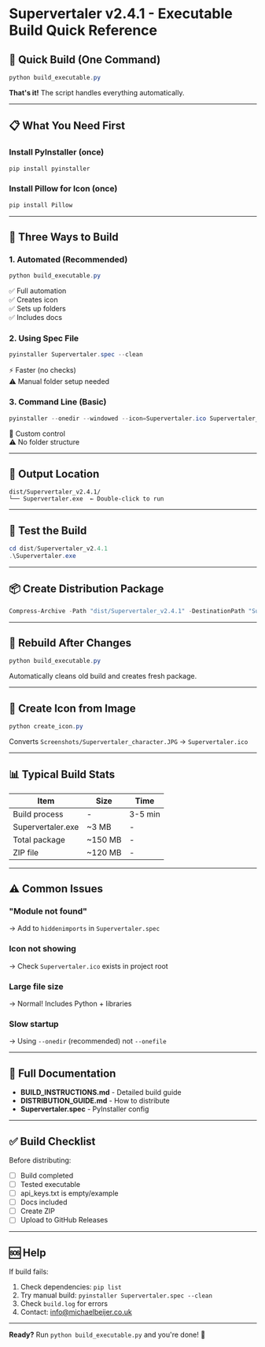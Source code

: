 # Supervertaler v2.4.1 - Executable Build Quick Reference

## 🚀 Quick Build (One Command)

```powershell
python build_executable.py
```

**That's it!** The script handles everything automatically.

---

## 📋 What You Need First

### Install PyInstaller (once)
```powershell
pip install pyinstaller
```

### Install Pillow for Icon (once)
```powershell
pip install Pillow
```

---

## 🎯 Three Ways to Build

### 1. Automated (Recommended)
```powershell
python build_executable.py
```
✅ Full automation  
✅ Creates icon  
✅ Sets up folders  
✅ Includes docs  

### 2. Using Spec File
```powershell
pyinstaller Supervertaler.spec --clean
```
⚡ Faster (no checks)  
⚠️ Manual folder setup needed  

### 3. Command Line (Basic)
```powershell
pyinstaller --onedir --windowed --icon=Supervertaler.ico Supervertaler_v2.4.1.py
```
🔧 Custom control  
⚠️ No folder structure  

---

## 📁 Output Location

```
dist/Supervertaler_v2.4.1/
└── Supervertaler.exe  ← Double-click to run
```

---

## 🧪 Test the Build

```powershell
cd dist/Supervertaler_v2.4.1
.\Supervertaler.exe
```

---

## 📦 Create Distribution Package

```powershell
Compress-Archive -Path "dist/Supervertaler_v2.4.1" -DestinationPath "Supervertaler_v2.4.1_Windows.zip"
```

---

## 🔄 Rebuild After Changes

```powershell
python build_executable.py
```

Automatically cleans old build and creates fresh package.

---

## 🎨 Create Icon from Image

```powershell
python create_icon.py
```

Converts `Screenshots/Supervertaler_character.JPG` → `Supervertaler.ico`

---

## 📊 Typical Build Stats

| Item | Size | Time |
|------|------|------|
| Build process | - | 3-5 min |
| Supervertaler.exe | ~3 MB | - |
| Total package | ~150 MB | - |
| ZIP file | ~120 MB | - |

---

## ⚠️ Common Issues

### "Module not found"
→ Add to `hiddenimports` in `Supervertaler.spec`

### Icon not showing
→ Check `Supervertaler.ico` exists in project root

### Large file size
→ Normal! Includes Python + libraries

### Slow startup
→ Using `--onedir` (recommended) not `--onefile`

---

## 📖 Full Documentation

- **BUILD_INSTRUCTIONS.md** - Detailed build guide
- **DISTRIBUTION_GUIDE.md** - How to distribute
- **Supervertaler.spec** - PyInstaller config

---

## ✅ Build Checklist

Before distributing:

- [ ] Build completed
- [ ] Tested executable
- [ ] api_keys.txt is empty/example
- [ ] Docs included
- [ ] Create ZIP
- [ ] Upload to GitHub Releases

---

## 🆘 Help

If build fails:
1. Check dependencies: `pip list`
2. Try manual build: `pyinstaller Supervertaler.spec --clean`
3. Check `build.log` for errors
4. Contact: info@michaelbeijer.co.uk

---

**Ready?** Run `python build_executable.py` and you're done! 🎉
